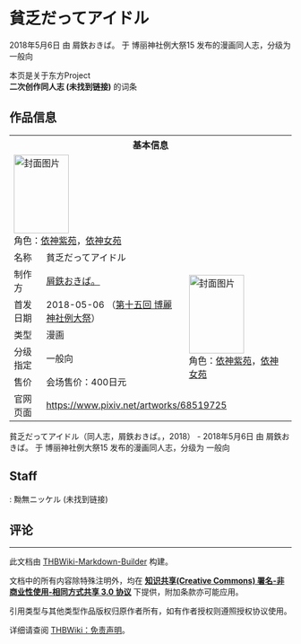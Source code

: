 # 貧乏だってアイドル

<!-- source html: G:\repos\THBWiki-Markdown-Builder\THBWikiMarkdown\Temp\main\c\cd\ns0%3A%E8%B2%A7%E4%B9%8F%E3%81%A0%E3%81%A3%E3%81%A6%E3%82%A2%E3%82%A4%E3%83%89%E3%83%AB.html -->

2018年5月6日 由 屑鉄おきば。 于 博丽神社例大祭15 发布的漫画同人志，分级为 一般向

本页是关于东方Project  
 **二次创作同人志 (未找到链接)** 的词条
## 作品信息

<table><tbody><tr><th colspan="3">基本信息</th></tr><tr><td class="cover-artwork-mobile" colspan="2"><a href="./文件-貧乏だってアイドル封面.jpg.md" class="image" title="封面图片"><img alt="封面图片" src="https://upload.thwiki.cc/thumb/3/3e/%E8%B2%A7%E4%B9%8F%E3%81%A0%E3%81%A3%E3%81%A6%E3%82%A2%E3%82%A4%E3%83%89%E3%83%AB%E5%B0%81%E9%9D%A2.jpg/98px-%E8%B2%A7%E4%B9%8F%E3%81%A0%E3%81%A3%E3%81%A6%E3%82%A2%E3%82%A4%E3%83%89%E3%83%AB%E5%B0%81%E9%9D%A2.jpg" decoding="async" loading="lazy" width="98" height="140" srcset="https://upload.thwiki.cc/thumb/3/3e/%E8%B2%A7%E4%B9%8F%E3%81%A0%E3%81%A3%E3%81%A6%E3%82%A2%E3%82%A4%E3%83%89%E3%83%AB%E5%B0%81%E9%9D%A2.jpg/148px-%E8%B2%A7%E4%B9%8F%E3%81%A0%E3%81%A3%E3%81%A6%E3%82%A2%E3%82%A4%E3%83%89%E3%83%AB%E5%B0%81%E9%9D%A2.jpg 1.5x, https://upload.thwiki.cc/thumb/3/3e/%E8%B2%A7%E4%B9%8F%E3%81%A0%E3%81%A3%E3%81%A6%E3%82%A2%E3%82%A4%E3%83%89%E3%83%AB%E5%B0%81%E9%9D%A2.jpg/197px-%E8%B2%A7%E4%B9%8F%E3%81%A0%E3%81%A3%E3%81%A6%E3%82%A2%E3%82%A4%E3%83%89%E3%83%AB%E5%B0%81%E9%9D%A2.jpg 2x" data-file-width="844" data-file-height="1200"></a><div class="cover-char">角色：<a href="./依神紫苑.md" title="依神紫苑">依神紫苑</a>，<a href="./依神女苑.md" title="依神女苑">依神女苑</a></div></td>
</tr><tr><td class="label">名称</td><td colspan="2"> 貧乏だってアイドル </td></tr><tr><td class="label">制作方</td><td><a href="./屑鉄おきば。.md" title="屑鉄おきば。">屑鉄おきば。</a></td><td class="cover-artwork" rowspan="5" style="min-width:140px;"><a href="./文件-貧乏だってアイドル封面.jpg.md" class="image" title="封面图片"><img alt="封面图片" src="https://upload.thwiki.cc/thumb/3/3e/%E8%B2%A7%E4%B9%8F%E3%81%A0%E3%81%A3%E3%81%A6%E3%82%A2%E3%82%A4%E3%83%89%E3%83%AB%E5%B0%81%E9%9D%A2.jpg/98px-%E8%B2%A7%E4%B9%8F%E3%81%A0%E3%81%A3%E3%81%A6%E3%82%A2%E3%82%A4%E3%83%89%E3%83%AB%E5%B0%81%E9%9D%A2.jpg" decoding="async" loading="lazy" width="98" height="140" srcset="https://upload.thwiki.cc/thumb/3/3e/%E8%B2%A7%E4%B9%8F%E3%81%A0%E3%81%A3%E3%81%A6%E3%82%A2%E3%82%A4%E3%83%89%E3%83%AB%E5%B0%81%E9%9D%A2.jpg/148px-%E8%B2%A7%E4%B9%8F%E3%81%A0%E3%81%A3%E3%81%A6%E3%82%A2%E3%82%A4%E3%83%89%E3%83%AB%E5%B0%81%E9%9D%A2.jpg 1.5x, https://upload.thwiki.cc/thumb/3/3e/%E8%B2%A7%E4%B9%8F%E3%81%A0%E3%81%A3%E3%81%A6%E3%82%A2%E3%82%A4%E3%83%89%E3%83%AB%E5%B0%81%E9%9D%A2.jpg/197px-%E8%B2%A7%E4%B9%8F%E3%81%A0%E3%81%A3%E3%81%A6%E3%82%A2%E3%82%A4%E3%83%89%E3%83%AB%E5%B0%81%E9%9D%A2.jpg 2x" data-file-width="844" data-file-height="1200"></a><div class="cover-char">角色：<a href="./依神紫苑.md" title="依神紫苑">依神紫苑</a>，<a href="./依神女苑.md" title="依神女苑">依神女苑</a></div></td>
</tr><tr><td class="label">首发日期</td><td>2018-05-06&#160;（<a href="/展会作品列表?e=%E5%8D%9A%E4%B8%BD%E7%A5%9E%E7%A4%BE%E4%BE%8B%E5%A4%A7%E7%A5%AD%2315">第十五回 博麗神社例大祭</a>）</td></tr><tr><td class="label">类型</td><td>漫画</td></tr><tr><td class="label">分级指定</td><td>一般向</td></tr><tr><td class="label">售价</td><td>会场售价：400日元</td></tr>
<tr><td class="label">官网页面</td><td colspan="2"><a rel="nofollow" class="external free" href="https://www.pixiv.net/artworks/68519725">https://www.pixiv.net/artworks/68519725</a></td></tr></tbody></table>

貧乏だってアイドル（同人志，屑鉄おきば。，2018） - 2018年5月6日 由 屑鉄おきば。 于 博丽神社例大祭15 发布的漫画同人志，分级为 一般向
## Staff
: 黝無ニッケル (未找到链接)

## 评论




---

此文档由 [THBWiki-Markdown-Builder](https://github.com/Delsin-Yu/THBWiki-Markdown-Builder) 构建。

文档中的所有内容除特殊注明外，均在 [**知识共享(Creative Commons) 署名-非商业性使用-相同方式共享 3.0 协议**](https://creativecommons.org/licenses/by-sa/3.0/deed.zh-hans) 下提供，附加条款亦可能应用。

引用类型与其他类型作品版权归原作者所有，如有作者授权则遵照授权协议使用。

详细请查阅 [THBWiki：免责声明](https://thbwiki.cc/THBWiki:%E5%85%8D%E8%B4%A3%E5%A3%B0%E6%98%8E)。


